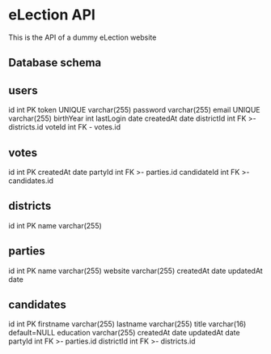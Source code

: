 # eLection API

This is the API of a dummy eLection website

## Database schema

users
----------
id int PK
token UNIQUE varchar(255)
password varchar(255)
email UNIQUE varchar(255)
birthYear int
lastLogin date
createdAt date
districtId int FK >- districts.id
voteId int FK - votes.id

votes
----------
id int PK
createdAt date
partyId int FK >- parties.id
candidateId int FK >- candidates.id


districts
----------
id int PK
name varchar(255)

parties
----------
id int PK
name varchar(255)
website varchar(255)
createdAt date
updatedAt date

candidates
----------
id int PK
firstname varchar(255)
lastname varchar(255)
title varchar(16) default=NULL
education varchar(255)
createdAt date
updatedAt date
partyId int FK >- parties.id
districtId int FK >- districts.id